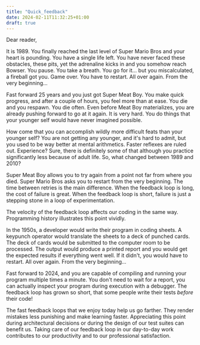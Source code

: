 ```yaml
---
title: "Quick_feedback"
date: 2024-02-11T11:32:25+01:00
draft: true
---
```


Dear reader,

It is 1989. You finally reached the last level of Super Mario Bros and your heart is pounding. You have a single life left. You have never faced these obstacles, these pits, yet the adrenaline kicks in and you somehow reach Bowser. You pause. You take a breath. You go for it... but you miscalculated, a fireball got you. Game over. You have to restart. All over again. From the very beginning...

Fast forward 25 years and you just got Super Meat Boy. You make quick progress, and after a couple of hours, you feel more than at ease. You die and you respawn. You die often. Even before Meat Boy materializes, you are already pushing forward to go at it again. It is very hard. You do things that your younger self would have never imagined possible.

How come that you can accomplish wildly more difficult feats than your younger self? You are not getting any younger, and it's hard to admit, but you used to be way better at mental arithmetics. Faster reflexes are ruled out. Experience? Sure, there is definitely some of that although you practice significantly less because of adult life. So, what changed between 1989 and 2010?

Super Meat Boy allows you to try again from a point not far from where you died. Super Mario Bros asks you to restart from the very beginning. The time between retries is the main difference. When the feedback loop is long, the cost of failure is great. When the feedback loop is short, failure is just a stepping stone in a loop of experimentation.

The velocity of the feedback loop affects our coding in the same way. Programming history illustrates this point vividly.

In the 1950s, a developer would write their program in coding sheets. A keypunch operator would translate the sheets to a deck of punched cards. The deck of cards would be submitted to the computer room to be processed. The output would produce a printed report and you would get the expected results if everything went well. If it didn't, you would have to restart. All over again. From the very beginning...

Fast forward to 2024, and you are capable of compiling and running your program multiple times a minute. You don't need to wait for a report, you can actually inspect your program during execution with a debugger. The feedback loop has grown so short, that some people write their tests *before* their code! 

The fast feedback loops that we enjoy today help us go farther. They render mistakes less punishing and make learning faster. Appreciating this point during architectural decisions or during the design of our test suites can benefit us. Taking care of our feedback loop in our day-to-day work contributes to our productivity and to our professional satisfaction.

